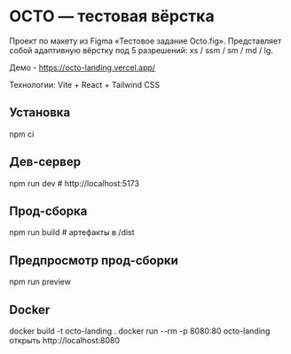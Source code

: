 # OCTO — тестовая вёрстка

Проект по макету из Figma «Тестовое задание Octo.fig». 
Представляет собой адаптивную вёрстку под 5 разрешений: xs / ssm / sm / md / lg.

Демо - https://octo-landing.vercel.app/ 

Технологии: Vite + React + Tailwind CSS
 
## Установка
npm ci

## Дев-сервер
npm run dev   # http://localhost:5173

## Прод-сборка
npm run build   # артефакты в /dist

## Предпросмотр прод-сборки
npm run preview

## Docker
docker build -t octo-landing .
docker run --rm -p 8080:80 octo-landing
открыть http://localhost:8080
